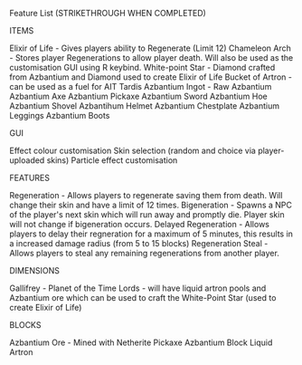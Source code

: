 Feature List (STRIKETHROUGH WHEN COMPLETED)

ITEMS

Elixir of Life - Gives players ability to Regenerate (Limit 12)
Chameleon Arch - Stores player Regenerations to allow player death. Will also be used as the customisation GUI using R keybind.
White-point Star - Diamond crafted from Azbantium and Diamond used to create Elixir of Life
Bucket of Artron - can be used as a fuel for AIT Tardis
Azbantium Ingot -
Raw Azbantium 
Azbantium Axe
Azbantium Pickaxe
Azbantium Sword
Azbantium Hoe
Azbantium Shovel
Azbantihum Helmet
Azbantium Chestplate
Azbantium Leggings
Azbantium Boots

GUI

Effect colour customisation
Skin selection (random and choice via player-uploaded skins)
Particle effect customisation

FEATURES

Regeneration - Allows players to regenerate saving them from death. Will change their skin and have a limit of 12 times. 
Bigeneration - Spawns a NPC of the player's next skin which will run away and promptly die. Player skin will not change if bigeneration occurs.
Delayed Regeneration - Allows players to delay their regneration for a maximum of 5 minutes, this results in a increased damage radius (from 5 to 15 blocks)
Regeneration Steal - Allows players to steal any remaining regenerations from another player.

DIMENSIONS

Gallifrey - Planet of the Time Lords - will have liquid artron pools and Azbantium ore which can be used to craft the White-Point Star (used to create Elixir of Life)

BLOCKS

Azbantium Ore - Mined with Netherite Pickaxe
Azbantium Block
Liquid Artron
